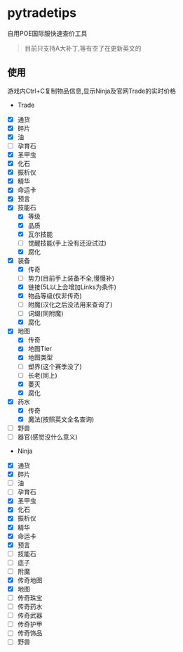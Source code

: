 # pytradetips

自用POE国际服快速查价工具

>目前只支持A大补丁,等有空了在更新英文的

## 使用
游戏内Ctrl+C复制物品信息,显示Ninja及官网Trade的实时价格

- Trade
- [x] 通货
- [x] 碎片
- [x] 油
- [ ] 孕育石
- [x] 圣甲虫
- [x] 化石
- [x] 振析仪
- [x] 精华
- [x] 命运卡
- [x] 预言
- [x] 技能石
  - [x] 等级
  - [x] 品质
  - [x] 瓦尔技能
  - [ ] 觉醒技能(手上没有还没试过)
  - [x] 腐化
- [x] 装备
  - [x] 传奇
  - [ ] 势力(目前手上装备不全,慢慢补)
  - [x] 链接(5L以上会增加Links为条件)
  - [x] 物品等级(仅非传奇)
  - [ ] 附魔(汉化之后没法用来查询了)
  - [ ] 词缀(同附魔)
  - [x] 腐化
- [x] 地图
  - [x] 传奇
  - [x] 地图Tier
  - [x] 地图类型
  - [ ] 塑界(这个赛季没了)
  - [ ] 长老(同上)
  - [x] 萎灭
  - [x] 腐化
- [x] 药水
  - [x] 传奇
  - [x] 魔法(按照英文全名查询)
- [ ] 野兽
- [ ] 器官(感觉没什么意义)

- Ninja
- [x] 通货
- [x] 碎片
- [ ] 油
- [ ] 孕育石
- [x] 圣甲虫
- [x] 化石
- [x] 振析仪
- [x] 精华
- [x] 命运卡
- [x] 预言
- [ ] 技能石
- [ ] 底子
- [ ] 附魔
- [x] 传奇地图
- [x] 地图
- [ ] 传奇珠宝
- [ ] 传奇药水
- [ ] 传奇武器
- [ ] 传奇护甲
- [ ] 传奇饰品
- [ ] 野兽
